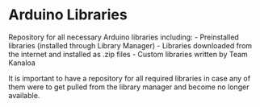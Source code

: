 # Arduino Libraries

Repository for all necessary Arduino libraries including: 
    - Preinstalled libraries (installed through Library Manager)
    - Libraries downloaded from the internet and installed as .zip files
    - Custom libraries written by Team Kanaloa

It is important to have a repository for all required libraries in case any of 
them were to get pulled from the library manager and become no longer
available.
